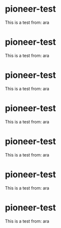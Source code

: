 # pioneer-test
This is a test from: ara
# pioneer-test
This is a test from: ara
# pioneer-test
This is a test from: ara
# pioneer-test
This is a test from: ara
# pioneer-test
This is a test from: ara
# pioneer-test
This is a test from: ara
# pioneer-test
This is a test from: ara
